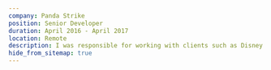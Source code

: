 ```yaml
---
company: Panda Strike
position: Senior Developer
duration: April 2016 - April 2017
location: Remote
description: I was responsible for working with clients such as Disney Interactive to develop Wordpress themes and plugins. I used Node.JS, Polymer, CoffeeScript, HTML, CSS, and JavaScript to develop in-house product ideas and then deployed in-house projects to AWS using Lambda
hide_from_sitemap: true
---
```


